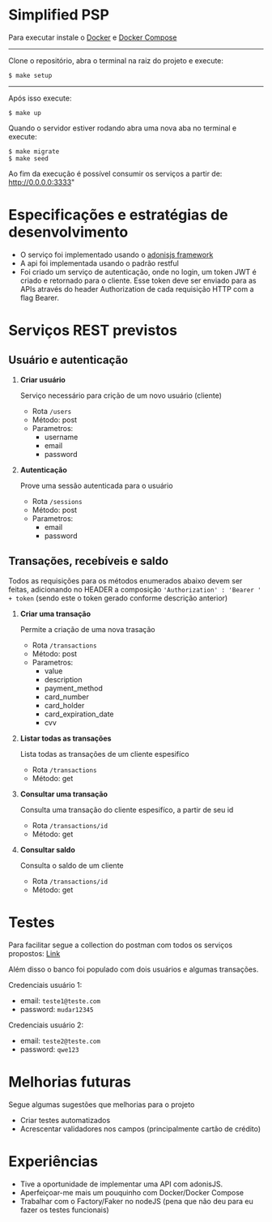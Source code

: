 # Simplified PSP

Para executar instale o
[Docker](https://docs.docker.com/install/linux/docker-ce/ubuntu/) e
[Docker Compose](https://docs.docker.com/compose/install)

----------------------------------------------------

Clone o repositório, abra o terminal na raiz do projeto e execute:

```
$ make setup
```

----------------------------------------------------

Após isso execute:

```
$ make up
```

Quando o servidor estiver rodando abra uma nova aba no terminal e execute:

```
$ make migrate
$ make seed
```

Ao fim da execução é possível consumir os serviços a partir de: http://0.0.0.0:3333"

# Especificações e estratégias de desenvolvimento

* O serviço foi implementado usando o [adonisjs framework](https://adonisjs.com/)
* A api foi implementada usando o padrão restful
* Foi criado um serviço de autenticação, onde no login, um token JWT é criado e retornado para o cliente. Esse token deve ser enviado para as APIs através do header Authorization de cada requisição HTTP com a flag Bearer.

# Serviços REST previstos

## Usuário e autenticação

1. **Criar usuário**
    
    Serviço necessário para crição de um novo usuário (cliente)
    * Rota `/users`
    * Método: post
    * Parametros: 
        * username
        * email
        * password 

2. **Autenticação**
    
    Prove uma sessão autenticada para o usuário
    * Rota `/sessions`
    * Método: post
    * Parametros: 
        * email
        * password

## Transações, recebíveis e saldo

Todos as requisições para os métodos enumerados abaixo devem ser feitas, adicionando no HEADER a composição `'Authorization' : 'Bearer ' + token` (sendo este o token gerado conforme descrição anterior)

1. **Criar uma transação**
    
    Permite a criação de uma nova trasação
    * Rota `/transactions`
    * Método: post
    * Parametros: 
        * value
        * description
        * payment_method
        * card_number
        * card_holder
        * card_expiration_date
        * cvv
2. **Listar todas as transações**
    
    Lista todas as transações de um cliente espesifíco
    * Rota `/transactions`
    * Método: get

3. **Consultar uma transação**
    
    Consulta uma transação do cliente espesifíco, a partir de seu id
    * Rota `/transactions/id`
    * Método: get

4. **Consultar saldo**
    
    Consulta o saldo de um cliente
    * Rota `/transactions/id`
    * Método: get

# Testes

Para facilitar segue a collection do postman com todos os serviços propostos: [Link](https://www.getpostman.com/collections/1d88214128d9238edc92)

Além disso o banco foi populado com dois usuários e algumas transações.

Credenciais usuário 1:
* email: `teste1@teste.com`
* password: `mudar12345`

Credenciais usuário 2:
* email: `teste2@teste.com`
* password: `qwe123`

# Melhorias futuras

Segue algumas sugestões que melhorias para o projeto
* Criar testes automatizados
* Acrescentar validadores nos campos (principalmente cartão de crédito)

# Experiências

* Tive a oportunidade de implementar uma API com adonisJS.
* Aperfeiçoar-me mais um pouquinho com Docker/Docker Compose
* Trabalhar com o Factory/Faker no nodeJS (pena que não deu para eu fazer os testes funcionais)

